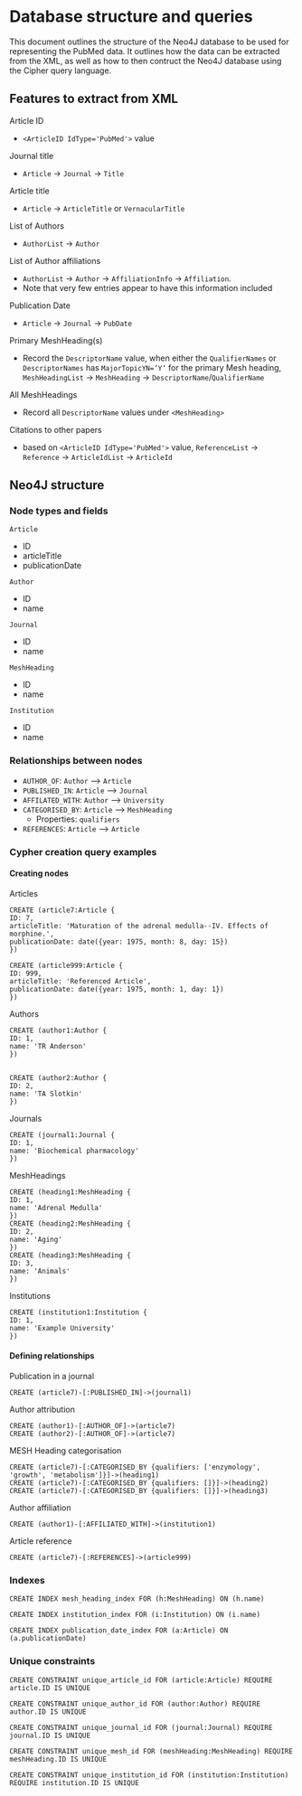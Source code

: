 # Database structure and queries

This document outlines the structure of the Neo4J database to be used for representing the PubMed data.
It outlines how the data can be extracted from the XML, as well as how to then contruct the Neo4J database using the Cipher query language.

## Features to extract from XML
Article ID
* `<ArticleID IdType='PubMed'>` value

Journal title
* `Article` -> `Journal` -> `Title`

Article title
* `Article` -> `ArticleTitle` or `VernacularTitle`

List of Authors
* `AuthorList` -> `Author`

List of Author affiliations
* `AuthorList` -> `Author` -> `AffiliationInfo` -> `Affiliation`.
* Note that very few entries appear to have this information included

Publication Date
* `Article` -> `Journal` -> `PubDate`

Primary MeshHeading(s)
* Record the `DescriptorName` value, when either the `QualifierNames` or `DescriptorNames` has `MajorTopicYN=’Y’` for the primary Mesh heading, `MeshHeadingList` -> `MeshHeading` -> `DescriptorName`/`QualifierName`

All MeshHeadings
* Record all `DescriptorName` values under `<MeshHeading>`

Citations to other papers
* based on `<ArticleID IdType='PubMed'>` value, `ReferenceList` -> `Reference` -> `ArticleIdList` -> `ArticleId`

## Neo4J structure

### Node types and fields

`Article`
* ID
* articleTitle
* publicationDate

`Author`
* ID
* name

`Journal`
* ID
* name

`MeshHeading`
* ID
* name

`Institution`
* ID
* name

### Relationships between nodes
* `AUTHOR_OF`: `Author` --> `Article`
* `PUBLISHED_IN`: `Article` --> `Journal`
* `AFFILATED_WITH`: `Author` --> `University`
* `CATEGORISED_BY`: `Article` --> `MeshHeading`
  * Properties: `qualifiers`
* `REFERENCES`: `Article` --> `Article`


### Cypher creation query examples

#### Creating nodes

Articles
```
CREATE (article7:Article {
ID: 7,
articleTitle: 'Maturation of the adrenal medulla--IV. Effects of morphine.',
publicationDate: date({year: 1975, month: 8, day: 15})
})

CREATE (article999:Article {
ID: 999,
articleTitle: 'Referenced Article',
publicationDate: date({year: 1975, month: 1, day: 1})
})
```

Authors
```
CREATE (author1:Author {
ID: 1,
name: 'TR Anderson'
})


CREATE (author2:Author {
ID: 2,
name: 'TA Slotkin'
})
```

Journals
```
CREATE (journal1:Journal {
ID: 1,
name: 'Biochemical pharmacology'
})
```

MeshHeadings
```
CREATE (heading1:MeshHeading {
ID: 1,
name: 'Adrenal Medulla'
})
CREATE (heading2:MeshHeading {
ID: 2,
name: 'Aging'
})
CREATE (heading3:MeshHeading {
ID: 3,
name: 'Animals'
})
```

Institutions
```
CREATE (institution1:Institution {
ID: 1,
name: 'Example University'
})
```

#### Defining relationships

Publication in a journal
```
CREATE (article7)-[:PUBLISHED_IN]->(journal1)
```

Author attribution
```
CREATE (author1)-[:AUTHOR_OF]->(article7)
CREATE (author2)-[:AUTHOR_OF]->(article7)
```

MESH Heading categorisation
```
CREATE (article7)-[:CATEGORISED_BY {qualifiers: ['enzymology', 'growth', 'metabolism']}]->(heading1)
CREATE (article7)-[:CATEGORISED_BY {qualifiers: []}]->(heading2)
CREATE (article7)-[:CATEGORISED_BY {qualifiers: []}]->(heading3)
```

Author affiliation
```
CREATE (author1)-[:AFFILIATED_WITH]->(institution1)
````

Article reference
```
CREATE (article7)-[:REFERENCES]->(article999)
```

### Indexes
```
CREATE INDEX mesh_heading_index FOR (h:MeshHeading) ON (h.name)

CREATE INDEX institution_index FOR (i:Institution) ON (i.name)

CREATE INDEX publication_date_index FOR (a:Article) ON (a.publicationDate)
```

### Unique constraints
```
CREATE CONSTRAINT unique_article_id FOR (article:Article) REQUIRE article.ID IS UNIQUE

CREATE CONSTRAINT unique_author_id FOR (author:Author) REQUIRE author.ID IS UNIQUE

CREATE CONSTRAINT unique_journal_id FOR (journal:Journal) REQUIRE journal.ID IS UNIQUE

CREATE CONSTRAINT unique_mesh_id FOR (meshHeading:MeshHeading) REQUIRE meshHeading.ID IS UNIQUE

CREATE CONSTRAINT unique_institution_id FOR (institution:Institution) REQUIRE institution.ID IS UNIQUE

```
